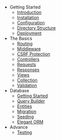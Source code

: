 <!-- [![logo](_media/logo.png ':class=sidebar-logo')]() -->

- Getting Started
  - [Introduction](introduction.md)
  - [Installation](installation.md)
  - [Configuration](configuration.md)
  - [Directory Structure](structure.md)
  - [Deployment](deployment.md)
- The Basics
  - [Routing](routing.md)
  - [Middleware](middleware.md)
  - [CSRF Protection](csrf.md)
  - [Controllers](controllers.md)
  - [Requests](requests.md)
  - [Responses](responses.md)
  - [Views](views.md)
  - [Collection](collection.md)
  - [Validation](validation.md)
- Database
  - [Getting Started](database.md)
  - [Query Builder](query_builder.md)
  - [Entities](entities.md)
  - [Migration](migration.md)
  - [Seeding](seeding.md)
  - [Elegant ORM](orm.md)
- Advance
  - [Testing](testing.md)